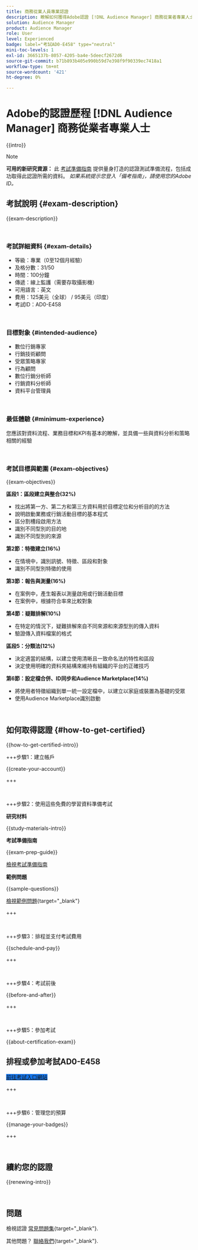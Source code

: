 ```yaml
---
title: 商務從業人員專業認證
description: 瞭解如何獲得Adobe認證 [!DNL Audience Manager] 商務從業者專業人士。
solution: Audience Manager
product: Audience Manager
role: User
level: Experienced
badge: label="考試AD0-E458" type="neutral"
mini-toc-levels: 1
exl-id: 3665137b-8057-4205-ba4e-5deecf2672d6
source-git-commit: b71b893b405e990b59d7e398f9f90339ec7418a1
workflow-type: tm+mt
source-wordcount: '421'
ht-degree: 0%

---
```


# Adobe的認證歷程 [!DNL Audience Manager] 商務從業者專業人士

{{intro}}

>[!NOTE]
>
>**可用的新研究資源：** 此 [考試準備指南](https://app.rockinfo.com/courses/245) 提供量身打造的認證測試準備流程，包括成功取得此認證所需的資料。 _如果系統提示您登入「備考指南」，請使用您的Adobe ID。_

## 考試說明 {#exam-description}

{{exam-description}}

<br>

### 考試詳細資料 {#exam-details}

* 等級：專業（0至12個月經驗）
* 及格分數：31/50
* 時間：100分鐘
* 傳遞：線上監護（需要存取攝影機）
* 可用語言：英文
* 費用：125美元（全球） / 95美元（印度）
* 考試ID：AD0-E458

<br>

### 目標對象 {#intended-audience}

* 數位行銷專家
* 行銷技術顧問
* 受眾策略專家
* 行為顧問
* 數位行銷分析師
* 行銷資料分析師
* 資料平台管理員

<br>

### 最低體驗 {#minimum-experience}

您應該對資料流程、業務目標和KPI有基本的瞭解，並具備一些與資料分析和策略相關的經驗

<br>

### 考試目標與範圍 {#exam-objectives}

{{exam-objectives}}

**區段1：區段建立與整合(32%)**

* 找出將第一方、第二方和第三方資料用於目標定位和分析目的的方法
* 說明啟動業務或行銷活動目標的基本程式
* 區分割槽段啟用方法
* 識別不同型別的目的地
* 識別不同型別的來源

**第2節：特徵建立(16%)**

* 在情境中，識別訊號、特徵、區段和對象
* 識別不同型別特徵的使用

**第3節：報告與測量(16%)**

* 在案例中，產生報表以測量啟用或行銷活動目標
* 在案例中，根據符合率來比較對象

**第4節：疑難排解(10%)**

* 在特定的情況下，疑難排解來自不同來源和來源型別的傳入資料
* 驗證傳入資料檔案的格式

**區段5：分類法(12%)**

* 決定適當的結構，以建立使用清晰且一致命名法的特性和區段
* 決定使用明確的資料夾結構來維持有組織的平台的正確技巧

**第6節：設定檔合併、ID同步和Audience Marketplace(14%)**

* 將使用者特徵組織到單一統一設定檔中，以建立以家庭或裝置為基礎的受眾
* 使用Audience Marketplace識別啟動

<br>

## 如何取得認證 {#how-to-get-certified}

{{how-to-get-certified-intro}}

+++步驟1：建立帳戶

{{create-your-account}}

+++

<br>

+++步驟2：使用這些免費的學習資料準備考試

**研究材料**

{{study-materials-intro}}

**考試準備指南**

{{exam-prep-guide}}

[檢視考試準備指南](https://app.rockinfo.com/courses/245)

**範例問題**

{{sample-questions}}

[檢視範例問題](https://scorpion.caveon.com/launchpad/ad0-e458-adobe-audience-manager-business-practitioner-professional-copy-dvaivw){target="_blank"}

+++

<br>

+++步驟3：排程並支付考試費用

{{schedule-and-pay}}

+++

<br>

+++步驟4：考試前後

{{before-and-after}}

+++

<br>

+++步驟5：參加考試

{{about-certification-exam}}

## 排程或參加考試AD0-E458

<a href="https://www.certmetrics.com/adobe/candidate/examity_sso.aspx?eid=AD0-E458" target="_blank" class="spectrum-Button spectrum-Button--fill spectrum-Button--accent spectrum-Button--sizeM is-margin-bottom-big-big at-element-click-tracking" style="background-color:#1473E6">

<span class="spectrum-Button-label has-no-wrap">
   前往考試入口網站
</span>
</a>

+++

<br>

+++步驟6：管理您的預算

{{manage-your-badges}}

+++

<br>

## 續約您的認證

{{renewing-intro}}

<br>

## 問題

檢視認證 [常見問題集](https://experienceleague.adobe.com/docs/certification/certification/faq.html){target="_blank"}.

其他問題？ [聯絡我們](mailto:certif@adobe.com){target="_blank"}.

